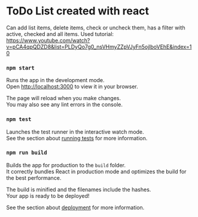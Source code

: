 # ToDo List created with react

Can add list items, delete items, check or uncheck them, has a filter with active, checked and all items.
Used tutorial: https://www.youtube.com/watch?v=pCA4qpQDZD8&list=PLDyQo7g0_nsVHmyZZpVJyFn5ojlboVEhE&index=10

### `npm start`

Runs the app in the development mode.\
Open [http://localhost:3000](http://localhost:3000) to view it in your browser.

The page will reload when you make changes.\
You may also see any lint errors in the console.

### `npm test`

Launches the test runner in the interactive watch mode.\
See the section about [running tests](https://facebook.github.io/create-react-app/docs/running-tests) for more information.

### `npm run build`

Builds the app for production to the `build` folder.\
It correctly bundles React in production mode and optimizes the build for the best performance.

The build is minified and the filenames include the hashes.\
Your app is ready to be deployed!

See the section about [deployment](https://facebook.github.io/create-react-app/docs/deployment) for more information.

